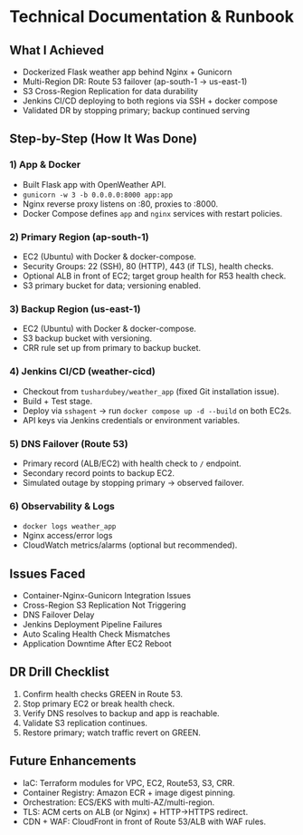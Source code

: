 # Technical Documentation & Runbook

## What I Achieved
- Dockerized Flask weather app behind Nginx + Gunicorn
- Multi-Region DR: Route 53 failover (ap-south-1 -> us-east-1)
- S3 Cross-Region Replication for data durability
- Jenkins CI/CD deploying to both regions via SSH + docker compose
- Validated DR by stopping primary; backup continued serving

## Step-by-Step (How It Was Done)

### 1) App & Docker
- Built Flask app with OpenWeather API.
- `gunicorn -w 3 -b 0.0.0.0:8000 app:app`
- Nginx reverse proxy listens on :80, proxies to :8000.
- Docker Compose defines `app` and `nginx` services with restart policies.

### 2) Primary Region (ap-south-1)
- EC2 (Ubuntu) with Docker & docker-compose.
- Security Groups: 22 (SSH), 80 (HTTP), 443 (if TLS), health checks.
- Optional ALB in front of EC2; target group health for R53 health check.
- S3 primary bucket for data; versioning enabled.

### 3) Backup Region (us-east-1)
- EC2 (Ubuntu) with Docker & docker-compose.
- S3 backup bucket with versioning.
- CRR rule set up from primary to backup bucket.

### 4) Jenkins CI/CD (weather-cicd)
- Checkout from `tushardubey/weather_app` (fixed Git installation issue).
- Build + Test stage.
- Deploy via `sshagent` -> run `docker compose up -d --build` on both EC2s.
- API keys via Jenkins credentials or environment variables.

### 5) DNS Failover (Route 53)
- Primary record (ALB/EC2) with health check to `/` endpoint.
- Secondary record points to backup EC2.
- Simulated outage by stopping primary -> observed failover.

### 6) Observability & Logs
- `docker logs weather_app`
- Nginx access/error logs
- CloudWatch metrics/alarms (optional but recommended).

## Issues Faced
- Container-Nginx-Gunicorn Integration Issues
- Cross-Region S3 Replication Not Triggering
- DNS Failover Delay
- Jenkins Deployment Pipeline Failures
- Auto Scaling Health Check Mismatches
- Application Downtime After EC2 Reboot

## DR Drill Checklist
1. Confirm health checks GREEN in Route 53.
2. Stop primary EC2 or break health check.
3. Verify DNS resolves to backup and app is reachable.
4. Validate S3 replication continues.
5. Restore primary; watch traffic revert on GREEN.

## Future Enhancements
- IaC: Terraform modules for VPC, EC2, Route53, S3, CRR.
- Container Registry: Amazon ECR + image digest pinning.
- Orchestration: ECS/EKS with multi-AZ/multi-region.
- TLS: ACM certs on ALB (or Nginx) + HTTP->HTTPS redirect.
- CDN + WAF: CloudFront in front of Route 53/ALB with WAF rules.
